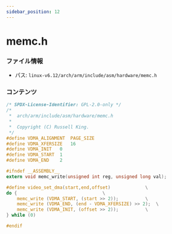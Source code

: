 ```yaml
---
sidebar_position: 12
---
```

# memc.h

### ファイル情報

- パス: `linux-v6.12/arch/arm/include/asm/hardware/memc.h`

### コンテンツ

```h
/* SPDX-License-Identifier: GPL-2.0-only */
/*
 *  arch/arm/include/asm/hardware/memc.h
 *
 *  Copyright (C) Russell King.
 */
#define VDMA_ALIGNMENT	PAGE_SIZE
#define VDMA_XFERSIZE	16
#define VDMA_INIT	0
#define VDMA_START	1
#define VDMA_END	2

#ifndef __ASSEMBLY__
extern void memc_write(unsigned int reg, unsigned long val);

#define video_set_dma(start,end,offset)				\
do {								\
	memc_write (VDMA_START, (start >> 2));			\
	memc_write (VDMA_END, (end - VDMA_XFERSIZE) >> 2);	\
	memc_write (VDMA_INIT, (offset >> 2));			\
} while (0)

#endif

```

